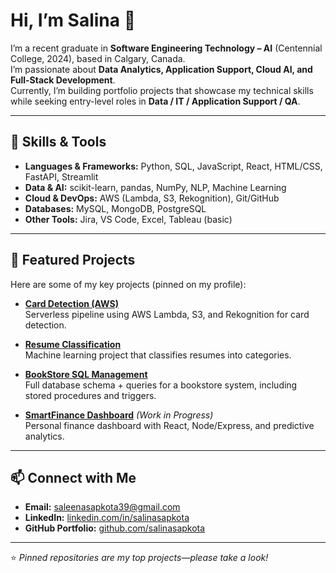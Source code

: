 # Hi, I’m Salina 👋

I’m a recent graduate in **Software Engineering Technology – AI** (Centennial College, 2024), based in Calgary, Canada.  
I’m passionate about **Data Analytics, Application Support, Cloud AI, and Full-Stack Development**.  
Currently, I’m building portfolio projects that showcase my technical skills while seeking entry-level roles in **Data / IT / Application Support / QA**.

---

## 🔧 Skills & Tools
- **Languages & Frameworks:** Python, SQL, JavaScript, React, HTML/CSS, FastAPI, Streamlit  
- **Data & AI:** scikit-learn, pandas, NumPy, NLP, Machine Learning  
- **Cloud & DevOps:** AWS (Lambda, S3, Rekognition), Git/GitHub  
- **Databases:** MySQL, MongoDB, PostgreSQL  
- **Other Tools:** Jira, VS Code, Excel, Tableau (basic)

---

## 📌 Featured Projects
Here are some of my key projects (pinned on my profile):

- **[Card Detection (AWS)](https://github.com/salinasapkota/COMP264_W2024_FinalProject)**  
  Serverless pipeline using AWS Lambda, S3, and Rekognition for card detection.  

- **[Resume Classification](https://github.com/salinasapkota/ResumeClassification)**  
  Machine learning project that classifies resumes into categories.  

- **[BookStore SQL Management](https://github.com/salinasapkota/DataManagament-BookStore)**  
  Full database schema + queries for a bookstore system, including stored procedures and triggers.  

- **[SmartFinance Dashboard](https://github.com/salinasapkota/SmartFinance_Dashboard)** *(Work in Progress)*  
  Personal finance dashboard with React, Node/Express, and predictive analytics.  

---

## 📫 Connect with Me
- **Email:** [saleenasapkota39@gmail.com](mailto:saleenasapkota39@gmail.com)  
- **LinkedIn:** [linkedin.com/in/salinasapkota](www.linkedin.com/in/salina-sapkota)  
- **GitHub Portfolio:** [github.com/salinasapkota](https://github.com/salinasapkota)

---

⭐️ *Pinned repositories are my top projects—please take a look!*  
